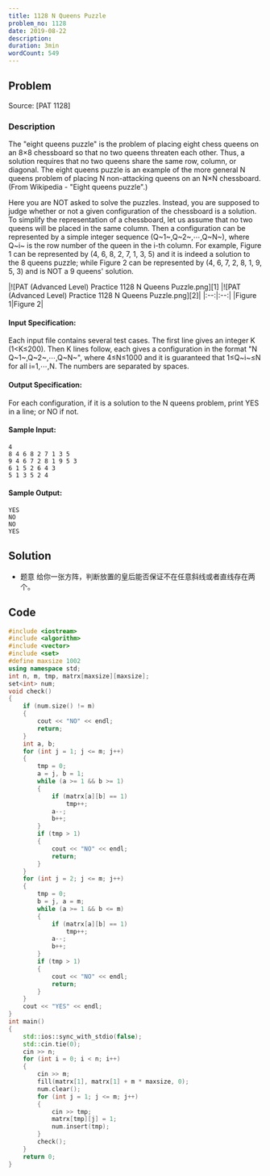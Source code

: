 ```yaml
---
title: 1128 N Queens Puzzle
problem_no: 1128
date: 2019-08-22
description:
duration: 3min
wordCount: 549
---
```


<!--more-->

## Problem

Source: [PAT 1128]

### Description

The "eight queens puzzle" is the problem of placing eight chess queens on an 8×8 chessboard so that no two queens
threaten each other. Thus, a solution requires that no two queens share the same row, column, or diagonal. The eight
queens puzzle is an example of the more general N queens problem of placing N non-attacking queens on an N×N
chessboard. (From Wikipedia - "Eight queens puzzle".)

Here you are NOT asked to solve the puzzles. Instead, you are supposed to judge whether or not a given configuration of
the chessboard is a solution. To simplify the representation of a chessboard, let us assume that no two queens will be
placed in the same column. Then a configuration can be represented by a simple integer sequence (Q~1~,Q~2~,⋯,Q~N~),
where Q~i~ is the row number of the queen in the i-th column. For example, Figure 1 can be represented by (4, 6, 8, 2,
7, 1, 3, 5) and it is indeed a solution to the 8 queens puzzle; while Figure 2 can be represented by (4, 6, 7, 2, 8, 1,
9, 5, 3) and is NOT a 9 queens' solution.

|![PAT (Advanced Level) Practice 1128 N Queens Puzzle.png][1]
|![PAT (Advanced Level) Practice 1128 N Queens Puzzle.png][2]| |:--:|:--:| |Figure 1|Figure 2|

#### Input Specification:

Each input file contains several test cases. The first line gives an integer K (1<K≤200). Then K lines follow, each
gives a configuration in the format "N Q~1~,Q~2~,⋯,Q~N~", where 4≤N≤1000 and it is guaranteed that 1≤Q~i~≤N for all
i=1,⋯,N. The numbers are separated by spaces.

#### Output Specification:

For each configuration, if it is a solution to the N queens problem, print YES in a line; or NO if not.

#### Sample Input:

```text
4
8 4 6 8 2 7 1 3 5
9 4 6 7 2 8 1 9 5 3
6 1 5 2 6 4 3
5 1 3 5 2 4
```

#### Sample Output:

```text
YES
NO
NO
YES
```

## Solution

- 题意 给你一张方阵，判断放置的皇后能否保证不在任意斜线或者直线存在两个。

## Code




```cpp
#include <iostream>
#include <algorithm>
#include <vector>
#include <set>
#define maxsize 1002
using namespace std;
int n, m, tmp, matrx[maxsize][maxsize];
set<int> num;
void check()
{
    if (num.size() != m)
    {
        cout << "NO" << endl;
        return;
    }
    int a, b;
    for (int j = 1; j <= m; j++)
    {
        tmp = 0;
        a = j, b = 1;
        while (a >= 1 && b >= 1)
        {
            if (matrx[a][b] == 1)
                tmp++;
            a--;
            b++;
        }
        if (tmp > 1)
        {
            cout << "NO" << endl;
            return;
        }
    }
    for (int j = 2; j <= m; j++)
    {
        tmp = 0;
        b = j, a = m;
        while (a >= 1 && b <= m)
        {
            if (matrx[a][b] == 1)
                tmp++;
            a--;
            b++;
        }
        if (tmp > 1)
        {
            cout << "NO" << endl;
            return;
        }
    }
    cout << "YES" << endl;
}
int main()
{
    std::ios::sync_with_stdio(false);
    std::cin.tie(0);
    cin >> n;
    for (int i = 0; i < n; i++)
    {
        cin >> m;
        fill(matrx[1], matrx[1] + m * maxsize, 0);
        num.clear();
        for (int j = 1; j <= m; j++)
        {
            cin >> tmp;
            matrx[tmp][j] = 1;
            num.insert(tmp);
        }
        check();
    }
    return 0;
}
```
